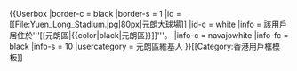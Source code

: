 {{Userbox
  |border-c = black
  |border-s = 1
  |id       = [[File:Yuen_Long_Stadium.jpg|80px|元朗大球場]]
  |id-c     = white
  |info     = 該用戶居住於'''[[元朗區|{{color|black|元朗區}}]]'''。
  |info-c   = navajowhite<!-- 接近所屬區議會標誌、方便閱讀及辨識的替代顏色 -->
  |info-fc  = black
  |info-s   = 10
  |usercategory = 元朗區維基人
}}<noinclude>[[Category:香港用戶框模板]]</noinclude>